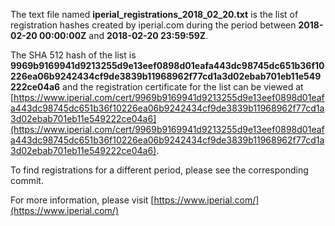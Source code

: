 The text file named **iperial_registrations_2018_02_20.txt** is the list of registration hashes created by iperial.com during the period between **2018-02-20 00:00:00Z** and **2018-02-20 23:59:59Z**.

The SHA 512 hash of the list is **9969b9169941d9213255d9e13eef0898d01eafa443dc98745dc651b36f10226ea06b9242434cf9de3839b11968962f77cd1a3d02ebab701eb11e549222ce04a6** and the registration certificate for the list can be viewed at [https://www.iperial.com/cert/9969b9169941d9213255d9e13eef0898d01eafa443dc98745dc651b36f10226ea06b9242434cf9de3839b11968962f77cd1a3d02ebab701eb11e549222ce04a6](https://www.iperial.com/cert/9969b9169941d9213255d9e13eef0898d01eafa443dc98745dc651b36f10226ea06b9242434cf9de3839b11968962f77cd1a3d02ebab701eb11e549222ce04a6).

To find registrations for a different period, please see the corresponding commit.

For more information, please visit [https://www.iperial.com/](https://www.iperial.com/)

